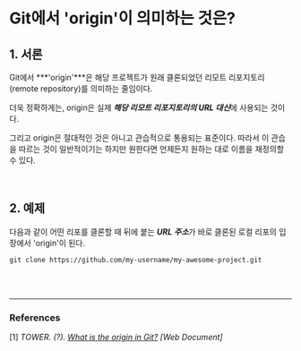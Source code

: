 # Git에서 'origin'이 의미하는 것은?

## 1. 서론

Git에서 ***'origin'***은 해당 프로젝트가 원래 클론되었던 리모트 리포지토리(remote repository)를 의미하는 줄임이다. 

더욱 정확하게는, origin은 실제 ***해당 리모트 리포지토리의 URL 대신***에 사용되는 것이다.

그리고 origin은 절대적인 것은 아니고 관습적으로 통용되는 표준이다. 따라서 이 관습을 따르는 것이 일반적이기는 하지만 원한다면 언제든지 원하는 대로 이름을 재정의할 수 있다.

<br/>

## 2. 예제

다음과 같이 어떤 리포를 클론할 때 뒤에 붙는 ***URL 주소***가 바로 클론된 로컬 리포의 입장에서 'origin'이 된다.

```console
git clone https://github.com/my-username/my-awesome-project.git
```

<br/>

<br/>

---

### References

[1] *TOWER. (?). [What is the origin in Git?](https://www.git-tower.com/learn/git/glossary/origin) [Web Document]*